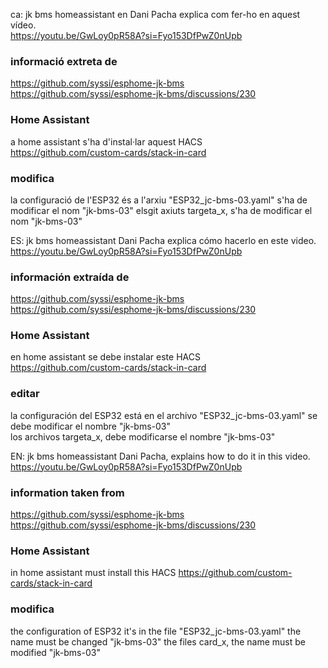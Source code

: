 ca:
jk bms homeassistant
en Dani Pacha explica com fer-ho en aquest vídeo.  
https://youtu.be/GwLoy0pR58A?si=Fyo153DfPwZ0nUpb


### informació extreta de ###
https://github.com/syssi/esphome-jk-bms  
https://github.com/syssi/esphome-jk-bms/discussions/230  

### Home Assistant ###
a home assistant s'ha d'instal·lar aquest HACS  
https://github.com/custom-cards/stack-in-card 

### modifica ###
la configuració de l'ESP32 és a l'arxiu "ESP32_jc-bms-03.yaml"
s'ha de modificar el nom "jk-bms-03" 
elsgit axiuts targeta_x, s'ha de modificar el nom  "jk-bms-03" 


ES:
jk bms homeassistant
Dani Pacha explica cómo hacerlo en este video.  
https://youtu.be/GwLoy0pR58A?si=Fyo153DfPwZ0nUpb  

### información extraída de ###
https://github.com/syssi/esphome-jk-bms  
https://github.com/syssi/esphome-jk-bms/discussions/230  

### Home Assistant ###
en home assistant se debe instalar este HACS  
https://github.com/custom-cards/stack-in-card  

### editar ###
la configuración del ESP32 está en el archivo "ESP32_jc-bms-03.yaml" 
se debe modificar el nombre "jk-bms-03"  
los archivos targeta_x, debe modificarse el nombre "jk-bms-03"  


EN:
jk bms homeassistant
Dani Pacha, explains how to do it in this video. 
https://youtu.be/GwLoy0pR58A?si=Fyo153DfPwZ0nUpb 

### information taken from ###
https://github.com/syssi/esphome-jk-bms 
https://github.com/syssi/esphome-jk-bms/discussions/230 

### Home Assistant ### 
in home assistant must install this HACS 
https://github.com/custom-cards/stack-in-card 

### modifica ###
the configuration of ESP32 it's in the file "ESP32_jc-bms-03.yaml"
the name must be changed "jk-bms-03" 
the files card_x, the name must be modified  "jk-bms-03" 
